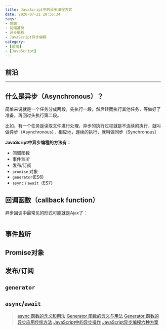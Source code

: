```yaml
---
title: JavaScript中的异步编程方式
date: 2020-07-21 20:56:34
tags:
- 前端
- 前端基础
- 异步编程
- JavaScript异步编程
category:
- [前端]
- [JavaScript]
---
```


## 前沿

---

## 什么是异步（Asynchronous）？

简单来说就是一个任务分成两段，先执行一段，然后转而执行其他任务，等做好了准备，再回过头执行第二段。

比如，有一个任务是读取文件进行处理，异步的执行过程就是不连续的执行，就叫做异步（Asynchronous），相应地，连续的执行，就叫做同步（Synchronous）

**JavaScript中异步编程的方法有：**

- 回调函数
- 事件监听
- 发布/订阅
- `promise` 对象
- `generator`(ES6)
- `async` / `await`（ES7）

## 回调函数（callback function）

异步回调中最常见的形式可能就是Ajax了：

```javascript

```

## 事件监听

## Promise对象

## 发布/订阅

## `generator`

## `async`/`await`

> [async 函数的含义和用法](http://www.ruanyifeng.com/blog/2015/05/async.html)
> [Generator 函数的含义与用法](http://www.ruanyifeng.com/blog/2015/04/generator.html)
> [Generator 函数的异步应用传统方法](https://es6.ruanyifeng.com/#docs/generator-async)
> [JavaScript中的异步操作](https://www.jianshu.com/p/6f91e7696b91)
> [JavaScript异步编程六种方案](https://juejin.im/post/5c30375851882525ec200027)
